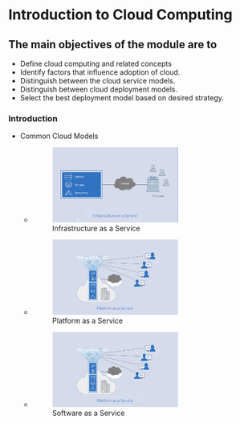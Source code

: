 # Introduction to Cloud Computing

## The main objectives of the module are to
 - Define cloud computing and related concepts
 - Identify factors that influence adoption of cloud.
 - Distinguish between the cloud service models.
 - Distinguish between cloud deployment models.
 - Select the best deployment model based on desired strategy.

### Introduction
 - Common Cloud Models
   - <figure>
        <img src="./images/iaas.png"
            alt="Infrastructure as a Service"
            width="250" height="150">
        <figcaption>Infrastructure as a Service</figcaption>
      </figure>
   - <figure>
        <img src="./images/paas.png"
            alt="Platform as a Service"
            width="250" height="150">
        <figcaption>Platform as a Service</figcaption>
      </figure>
   - <figure>
        <img src="./images/paas.png"
            alt="Software as a Service"
            width="250" height="150">
        <figcaption>Software as a Service</figcaption>
      </figure>
